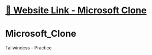 # [🔗 Website Link - Microsoft Clone](https://deploy-1109.github.io/Microsoft_Clone/dist/)

# Microsoft_Clone
Tailwindcss - Practice
